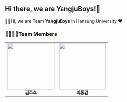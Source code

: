 ## Hi there, we are YangjuBoys!👋
🙋‍♀️Hi, we are Team **YangjuBoys** in Hansung University ❤️
### 👨‍👩‍👧‍👧Team Members
<table>
  <tbody>
    <tr>
      <td align="center"><a href="https://github.com/kimjuho1559"><img src="https://github.com/user-attachments/assets/298b458b-9957-411c-aec4-1f2d8c759043" width="150px;" alt=""/><br /><sub><b>김주호</b></sub></a><br /></td>
      <td align="center"><a href="https://github.com/mvg01"><img src="https://github.com/user-attachments/assets/5cc544be-bd16-4c58-bd18-e62267a3ec3c" width="150px;" alt=""/><br /><sub><b>이동건</b></sub></a><br /></td>
    </tr>
  </tbody>
</table>
